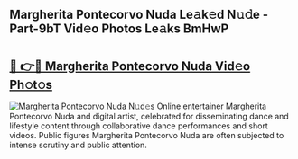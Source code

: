 ## Margherita Pontecorvo Nuda Le𝚊k𝚎d N𝚞𝚍e - Part-9bT Vid𝚎o Photos Le𝚊ks BmHwP

# <h2><a href="http://fbf4o7u.evod.top/?m=Margherita+Pontecorvo+Nuda">🔗 👉🔴 Margherita Pontecorvo Nuda Vid𝚎o Ph𝚘t𝚘s</a></h2>

[![Margherita Pontecorvo Nuda N𝚞d𝚎s](https://i.imgur.com/8V9OHl7.gif)](http://fbf4o7u.evod.top/?m=Margherita+Pontecorvo+Nuda)
Online entertainer Margherita Pontecorvo Nuda and digital artist, celebrated for disseminating dance and lifestyle content through collaborative dance performances and short videos. Public figures Margherita Pontecorvo Nuda are often subjected to intense scrutiny and public attention. 
